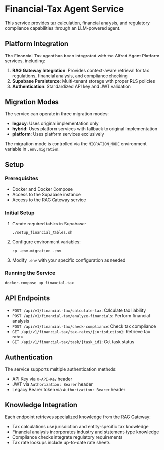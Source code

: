 # Financial-Tax Agent Service

This service provides tax calculation, financial analysis, and regulatory compliance capabilities through an LLM-powered agent.

## Platform Integration

The Financial-Tax agent has been integrated with the Alfred Agent Platform services, including:

1. **RAG Gateway Integration**: Provides context-aware retrieval for tax regulations, financial analysis, and compliance checking
2. **Supabase Persistence**: Multi-tenant storage with proper RLS policies
3. **Authentication**: Standardized API key and JWT validation

## Migration Modes

The service can operate in three migration modes:

- **legacy**: Uses original implementation only
- **hybrid**: Uses platform services with fallback to original implementation
- **platform**: Uses platform services exclusively

The migration mode is controlled via the `MIGRATION_MODE` environment variable in `.env.migration`.

## Setup

### Prerequisites

- Docker and Docker Compose
- Access to the Supabase instance
- Access to the RAG Gateway service

### Initial Setup

1. Create required tables in Supabase:
   ```
   ./setup_financial_tables.sh
   ```

2. Configure environment variables:
   ```
   cp .env.migration .env
   ```

3. Modify `.env` with your specific configuration as needed

### Running the Service

```
docker-compose up financial-tax
```

## API Endpoints

- `POST /api/v1/financial-tax/calculate-tax`: Calculate tax liability
- `POST /api/v1/financial-tax/analyze-financials`: Perform financial analysis
- `POST /api/v1/financial-tax/check-compliance`: Check tax compliance
- `GET /api/v1/financial-tax/tax-rates/{jurisdiction}`: Retrieve tax rates
- `GET /api/v1/financial-tax/task/{task_id}`: Get task status

## Authentication

The service supports multiple authentication methods:
- API Key via `X-API-Key` header
- JWT via `Authorization: Bearer` header
- Legacy Bearer token via `Authorization: Bearer` header

## Knowledge Integration

Each endpoint retrieves specialized knowledge from the RAG Gateway:
- Tax calculations use jurisdiction and entity-specific tax knowledge
- Financial analysis incorporates industry and statement-type knowledge
- Compliance checks integrate regulatory requirements
- Tax rate lookups include up-to-date rate sheets